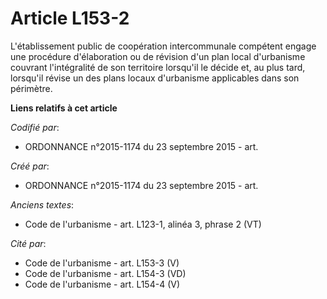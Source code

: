 # Article L153-2

L'établissement public de coopération intercommunale compétent engage une procédure d'élaboration ou de révision d'un plan
local d'urbanisme couvrant l'intégralité de son territoire lorsqu'il le décide et, au plus tard, lorsqu'il révise un des
plans locaux d'urbanisme applicables dans son périmètre.

**Liens relatifs à cet article**

_Codifié par_:

  - ORDONNANCE n°2015-1174 du 23 septembre 2015 - art.

_Créé par_:

  - ORDONNANCE n°2015-1174 du 23 septembre 2015 - art.

_Anciens textes_:

  - Code de l'urbanisme - art. L123-1, alinéa 3, phrase 2  (VT)

_Cité par_:

  - Code de l'urbanisme - art. L153-3 (V)
  - Code de l'urbanisme - art. L154-3 (VD)
  - Code de l'urbanisme - art. L154-4 (V)
